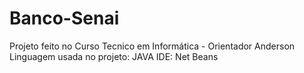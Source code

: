 # Banco-Senai
Projeto feito no Curso Tecnico em Informática - Orientador Anderson
Linguagem usada no projeto: JAVA
IDE: Net Beans
